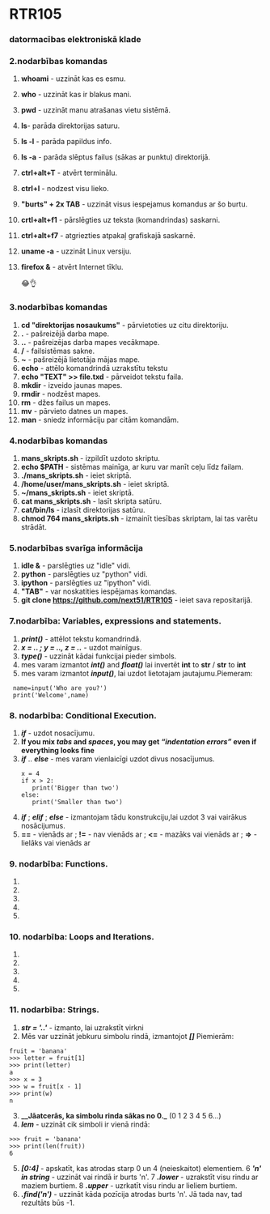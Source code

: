 # RTR105
### datormacības elektroniskā klade
### 2.nodarbības komandas
1. **whoami** - uzzināt kas es esmu.
2. **who** - uzzināt kas ir blakus mani.
3. **pwd** - uzzināt manu atrašanas vietu sistēmā.
4. **ls**- parāda direktorijas saturu.
5. **ls -l** - parāda papildus info.
6. **ls -a** - parāda slēptus failus (sākas ar punktu) direktorijā.
7. **ctrl+alt+T** - atvērt terminālu.
8. **ctrl+l** - nodzest visu lieko.
9. **"burts" + 2x TAB** - uzzināt visus iespejamus komandus ar šo burtu.
10. **crtl+alt+f1** - pārslēgties uz teksta (komandrindas) saskarni.
11. **ctrl+alt+f7** - atgriezties atpakaļ grafiskajā saskarnē.
12. **uname -a** - uzzināt Linux versiju.
13. **firefox &** - atvērt Internet tīklu.

     :joy::ok_hand:
     
### 3.nodarbības komandas
1. **cd "direktorijas nosaukums"** - pārvietoties uz citu direktoriju.
2. **.** - pašreizējā darba mape.
3. **..** - pašreizējas darba mapes vecākmape.
4. **/** - failsistēmas sakne.
5. **~** - pašreizējā lietotāja mājas mape.
6. **echo** - attēlo komandrindā uzrakstītu tekstu
7. **echo "TEXT" >> file.txd** - pārveidot tekstu faila.
7. **mkdir** - izveido jaunas mapes.
8. **rmdir** - nodzēst mapes.
9. **rm** - džes failus un mapes.
10. **mv** - pārvieto datnes un mapes.
11. **man** - sniedz informāciju par citām komandām.

### 4.nodarbības komandas
1. **mans_skripts.sh** - izpildīt uzdoto skriptu.
2. **echo $PATH** - sistēmas mainīga, ar kuru var manīt ceļu līdz failam.
3. **./mans_skripts.sh** - ieiet skriptā.
4. **/home/user/mans_skripts.sh** - ieiet skriptā.
5. **~/mans_skripts.sh** - ieiet skriptā.
5. **cat mans_skripts.sh** - lasīt skripta satūru.
6. **cat/bin/ls** - izlasīt direktorijas satūru.
7. **chmod 764 mans_skripts.sh** - izmainīt tiesības skriptam, lai tas varētu strādāt.

### 5.nodarbības svarīga informācija
1. **idle &** - parslēgties uz "idle" vidi.
2. **python** - parslēgties uz "python" vidi.
3. **ipython** - parslēgties uz "ipython" vidi.
4. **"TAB"** - var noskatities iespējamas komandas.
5. **git clone https://github.com/next51/RTR105** - ieiet sava repositarijā.

### 7.nodarbība: Variables, expressions and statements.
1. **_print()_** - attēlot tekstu komandrindā.
2. **_x = .. ; y = .., z = .._** - uzdot mainīgus.
3. **_type()_** - uzzināt kādai funkcijai pieder simbols.
4. mes varam izmantot **_int()_** and **_float()_** lai invertēt **int** to **str** / **str** to **int** 
5. mes varam izmantot **_input()_**, lai uzdot lietotajam jautajumu.Piemeram:
~~~
 name=input('Who are you?')
 print('Welcome',name)
~~~
### 8. nodarbība: Conditional Execution.
1. **_if_** - uzdot nosacījumu.
2. **If you mix _tabs_ and _spaces_, you may get _“indentation errors”_ even if everything looks fine**
3. **_if_** .. **_else_** - mes varam vienlaicīgi uzdot divus nosacījumus.
   ~~~
   x = 4
   if x > 2:
      print('Bigger than two')
   else:
      print('Smaller than two')
   ~~~
4. **_if_** ; **_elif_** ; **_else_** - izmantojam tādu konstrukciju,lai uzdot 3 vai vairākus nosācijumus.
5. **==** - vienāds ar ;   **!=** - nav vienāds ar ;   **<=** - mazāks vai vienāds ar ;   **=>** - lielāks vai vienāds ar 

### 9. nodarbība: Functions.
1.
2.
3.
4.
5.

### 10. nodarbība: Loops and Iterations.
1.
2.
3.
4.
5.

### 11. nodarbība: Strings.
1. **_str = '..'_** - izmanto, lai uzrakstīt virkni
2. Mēs var uzzināt jebkuru simbolu rindā, izmantojot **_[]_** Piemierām:
~~~
fruit = 'banana'
>>> letter = fruit[1]
>>> print(letter)
a
>>> x = 3
>>> w = fruit[x - 1]
>>> print(w)
n
~~~
3. **__Jāatcerās, ka simbolu rinda sākas no 0._** (0 1 2 3 4 5 6...)
4. **_lem_** - uzzināt cik simboli ir vienā rindā:
~~~
>>> fruit = 'banana'
>>> print(len(fruit))
6
~~~
5. **_[0:4]_** - apskatīt, kas atrodas starp 0 un 4 (neieskaitot) elementiem.
6 **_'n' in string_** - uzzināt vai rindā ir burts 'n'.
7 **_.lower_** - uzrakstīt visu rindu ar maziem burtiem.
8 **_.upper_** - uzrkatīt visu rindu ar lieliem burtiem.
9. **_.find('n')_** - uzzināt kāda pozīcija atrodas burts 'n'. Jā tada nav, tad rezultāts būs -1.
